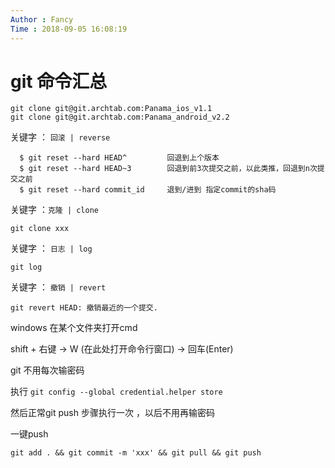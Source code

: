 ```yaml
---
Author : Fancy
Time : 2018-09-05 16:08:19
---
```


# git 命令汇总

```
git clone git@git.archtab.com:Panama_ios_v1.1
git clone git@git.archtab.com:Panama_android_v2.2
```



关键字 ： `回滚 | reverse `

```
  $ git reset --hard HEAD^         回退到上个版本
  $ git reset --hard HEAD~3        回退到前3次提交之前，以此类推，回退到n次提交之前
  $ git reset --hard commit_id     退到/进到 指定commit的sha码
```


关键字 ：`克隆 | clone`

```
git clone xxx
```



关键字 ： `日志 | log`

```
git log
```

关键字 ： `撤销 | revert`

```
git revert HEAD: 撤销最近的一个提交.
```





windows 在某个文件夹打开cmd

shift + 右键 ->  W (在此处打开命令行窗口) -> 回车(Enter)



git 不用每次输密码

执行 `git config --global credential.helper store`

然后正常git push 步骤执行一次 ，以后不用再输密码



一键push

```
git add . && git commit -m 'xxx' && git pull && git push
```


